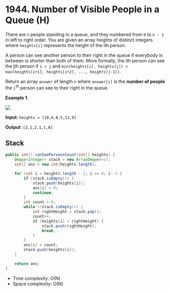 # 1944. Number of Visible People in a Queue (H)

There are `n` people standing in a queue, and they numbered from `0` to `n - 1` in left to right order. You are given an array heights of distinct integers where `heights[i]` represents the height of the ith person.

A person can see another person to their right in the queue if everybody in between is shorter than both of them. More formally, the ith person can see the jth person if `i < j` and `min(heights[i], heights[j]) > max(heights[i+1], heights[i+2], ..., heights[j-1])`.

Return an array `answer` of length `n` where `answer[i]` is the **number of people** the `i`<sup>th</sup> person can see to their right in the queue.

**Example 1**:

![](https://assets.leetcode.com/uploads/2021/05/29/queue-plane.jpg)

**Input**: `heights = [10,6,8,5,11,9]`

**Output**: `[3,1,2,1,1,0]`

## Stack
```java
public int[] canSeePersonsCount(int[] heights) {
    Deque<Integer> stack = new ArrayDeque<>();
    int[] ans = new int[heights.length];

    for (int i = heights.length - 1; i >= 0; i--) {
        if (stack.isEmpty()) {
            stack.push(heights[i]);
            ans[i] = 0;
            continue;
        }
        int count = 0;
        while (!stack.isEmpty()) {
            int rightHeight = stack.pop();
            count++;
            if (heights[i] < rightHeight) {
                stack.push(rightHeight);
                break;
            }
        }
        ans[i] = count;
        stack.push(heights[i]);
    }

    return ans;
}
```

- Time complexity: O(N)
- Space complexity: O(N)
